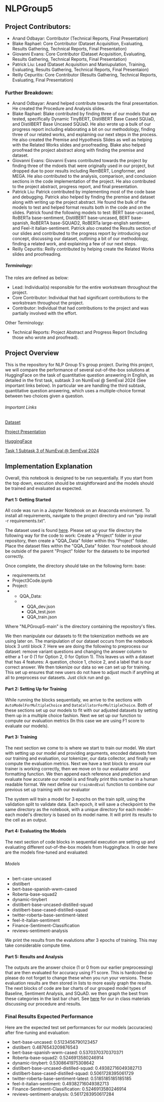# NLPGroup5

## Project Contributors:

- Anand Odbayar: Contributor (Technical Reports, Final Presentation)
- Blake Raphael: Core Contributor (Dataset Acquisition, Evaluating, Results Gathering, Technical Reports, Final Presentation)
- Giovanni Evans: Core Contributor (Dataset Acquisition, Evaluating, Results Gathering, Technical Reports, Final Presentation)
- Patrick Liu: Lead (Dataset Acquisition and Maniupulation, Training, Evaluating, Results Gathering, Technical Reports, Final Presentaion)
- Reilly Cepuritis: Core Contributor (Results Gathering, Technical Reports, Evaluating, Final Presentation)

### Further Breakdown:

- Anand Odbayar: Anand helped contribute towards the final presentation. He created the Procedure and Analysis slides. 
- Blake Raphael: Blake contributed by finding three of our models that we tested, specifically Dynamic TinyBERT, DistilBERT Base Cased SQUaD, and DistilBERT Base Uncased SQUaD. He also wrote up a bulk of our progress report including elaborating a bit on our methodology, finding three of our related works, and explaining our next steps in the process. He also created the Premise and Hypothesis Slides as well as helping with the Related Works slides and proofreading. Blake also helped proofread the project abstract along with finding the premise and dataset.
- Giovanni Evans: Giovanni Evans contributed towards the project by finding three of the mdoels that were originally used in our project, but dropped due to poor results including RemBERT, Longformer, and MEGA. He also contributed to the analysis, comparison, and conclusion sections in the code implementation of the project. He also contributed to the project abstract, progress report, and final presentation. 
- Patrick Liu: Patrick contributed by implementing most of the code base and debugging. Patrick also helped by finding the premise and dataset along with writing up the project abstract. He found the bulk of the models to test and helped format results both in the code and on the slides. Patrick found the following models to test:  BERT base-uncased, RoBERTa base-sentiment, DistilBERT base-uncased, BERT base-spanish, RoBERTA base-SQUAD2, RoBERTa large-english sentiment, and Feel-it italian-sentiment. Patrick also created the Results section of our slides and contributed to the progress report by introducing our concept, discussing our dataset, outlining a bit of our methodology, finding a related work, and explaining a few of our next steps.
- Reilly Cepuritis: Reilly contributed by helping create the Related Works slides and proofreading.

##### Terminology:

The roles are defined as below:

- Lead: Individual(s) responsible for the entire workstream throughout the project.
- Core Contributor: Individual that had significant contributions to the workstream throughout the project.
- Contributor: Individual that had contributions to the project and was partially involved with the effort.

Other Terminology:

- Technical Reports: Project Abstract and Progress Report (Including those who wrote and proofread).

## Project Overview

This is the repository for NLP Group 5's group project. During this project, we will compare the performance of several out-of-the-box solutions at HuggingFace on the task of quantitative question answering in English, as detailed in the first task, subtask 3 on NumEval @ SemEval 2024 (See important links below). In particular we are handling the third subtask, quantitative question answering, which uses a multiple-choice format between two choices given a question. 

###### Important Links
[Dataset](https://drive.google.com/drive/folders/10uQI2BZrtzaUejtdqNU9Sp1h0H9zhLUE)

[Project Presentation](https://docs.google.com/presentation/d/1K4x0OJyhAfyJciX1ozsdWsNbCaIEuzyqk6jUJZNDq2g/edit?usp=sharing)

[HuggingFace](https://huggingface.co/)

[Task 1 Subtask 3 of NumEval @ SemEval 2024](https://sites.google.com/view/numeval/tasks?authuser=0)

## Implementation Explanation

Overall, this notebook is designed to be run sequentially. If you start from the top down, execution should be straightforward and the models should be trained and evaluated as expected.

#### Part 1: Getting Started

All code was run in a Jupyter Notebook on an Anaconda enviroment. To install all requirements, navigate to the project directory and run "pip install -r requirements.txt".

The dataset used is found [here](https://drive.google.com/drive/folders/10uQI2BZrtzaUejtdqNU9Sp1h0H9zhLUE). Please set up your file directory the following way for the code to work: Create a "Project" folder in your repository, then create a "QQA_Data" folder within this "Project" folder. Place the dataset files within the "QQA_Data" folder. Your notebook should be outside of the parent "Project" folder for the datasets to be imported correctly. 

Once complete, the directory should take on the following form:
base:
- requirements.txt
- Project3Code.ipynb
- Project:
- - QQA_Data: 
  - - QQA_dev.json
    - QQA_test.json
    - QQA_train.json

Where "NLPGroup5-main" is the directory containing the repository's files. 

We then manipulate our datasets to fit the tokenization methods we are using later on. The manipulation of our dataset occurs from the notebook block 3 until block 7. Here we are doing the following to preprocess our dataset: remove variant questions and changing the answer column to either a 1 or 0 (1 for Option 2, 0 for Option 1). This leaves us with a dataset that has 4 features: A question, choice 1, choice 2, and a label that is our correct answer. We then tokenize our data so we can set up for training. This set up ensures that new users do not have to adjust much if anything at all to preprocess our datasets. Just click run and go.

#### Part 2: Setting Up for Training

While running the blocks sequentially, we arrive to the sections with ```AutoModelForMultipleChoice``` and ```DataCollatorForMultipleChoice```. Both of these sections set up our models to fit with our adjusted datasets by setting them up in a multiple choice fashion. Next we set up our function to compute our evaluation metrics (In this case we are using F1 score to evaluate our models). 

#### Part 3: Training

The next section we come to is where we start to train our model. We start with setting up our model and providing arguments, encoded datasets from our training and evaluation, our tokenizer, our data collector, and finally we compute the evaluation metrics. Next we have a test block to ensure our trainer is working correctly, then we move on to our evaluator and formatting function. We then append each reference and prediction and evaluate how accurate our model is and finally print this number in a human readable format. We next define our ```trainAndEval``` function to combine our previous set up training with our evaluator

The system will train a model for 3 epochs on the train split, using the validation split to validate data. Each epoch, it will save a checkpoint to the same directory as the notebook, with a unique directory for each model--each model's directory is based on its model name. It will print its results to the cell as an output. 

#### Part 4: Evaluating the Models

The next section of code blocks in sequential execution are setting up and evaluating different out-of-the-box models from Huggingface. In order here are the models fine-tuned and evaluated:

###### Models
- bert-case-uncased
- distilbert
- bert-base-spanish-wwm-cased
- Roberta-base-squad2
- dynamic-tinybert
- distilbert-base-uncased-distilled-squad
- distilbert-base-cased-distilled-squad
- twitter-roberta-base-sentiment-latest
- feel-it-italian-sentiment
- Finance-Sentiment-Classification
- reviews-sentiment-analysis

We print the results from the evalutions after 3 epochs of training. This may take considerable compute time. 

#### Part 5: Results and Analysis

The outputs are the answer choice (1 or 0 from our earlier preprocessing) that are then evaluated for accuracy using F1 score. This is hardcoded so please do not forget to change these when you run your versions. These evaluation results are then stored in lists to more easily graph the results. The next blocks of code are bar charts of our grouped model types of Baseline, Sentiment Analysis, and SQuAD. we then graph the best from these categories in the last bar chart. See [here](https://docs.google.com/presentation/d/1K4x0OJyhAfyJciX1ozsdWsNbCaIEuzyqk6jUJZNDq2g/edit?usp=sharing) for our in class materials discussing our procedure and results.

### Final Results Expected Performance

Here are the expected test set performances for our models (accuracies) after fine-tuning and evaluation:
- bert-base-uncased: 0.5123456790123457
- distilbert: 0.4876543209876543
- bert-base-spanish-wwm-cased: 0.5370370370370371
- Roberta-base-squad2: 0.5246913580246914
- dynamic-tinybert: 0.5308641975308642
- distilbert-base-uncased-distilled-squad: 0.49382716049382713
- distilbert-base-cased-distilled-squad: 0.5061728395061729
- twitter-roberta-base-sentiment-latest: 0.5185185185185185
- feel-it-italian-sentiment: 0.49382716049382713
- Finance-Sentiment-Classification: 0.5246913580246914
- reviews-sentiment-analysis: 0.5617283950617284

